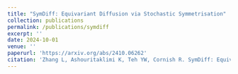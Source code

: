 ```yaml
---
title: "SymDiff: Equivariant Diffusion via Stochastic Symmetrisation"
collection: publications
permalink: /publications/symdiff
excerpt: ''
date: 2024-10-01
venue: ''
paperurl: 'https://arxiv.org/abs/2410.06262'
citation: 'Zhang L, Ashouritaklimi K, Teh YW, Cornish R. SymDiff: Equivariant Diffusion via Stochastic Symmetrisation. arXiv preprint arXiv:2410.06262. 2024 Oct 8.'
---
```

